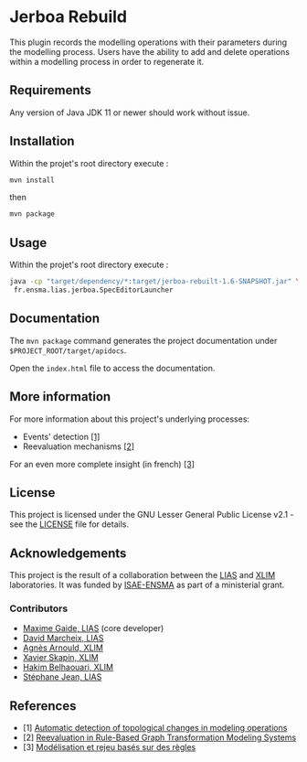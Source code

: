 # Jerboa Rebuild

This plugin records the modelling operations with their parameters during the
modelling process.
Users have the ability to add and delete operations within a
modelling process in order to regenerate it.

## Requirements

Any version of Java JDK 11 or newer should work without issue.

## Installation

Within the projet's root directory execute :

```sh 
mvn install
```

then

``` sh
mvn package
```

## Usage

Within the projet's root directory execute :
``` sh
java -cp "target/dependency/*:target/jerboa-rebuilt-1.6-SNAPSHOT.jar" \
 fr.ensma.lias.jerboa.SpecEditorLauncher
```

## Documentation

The `mvn package` command generates the project documentation under `$PROJECT_ROOT/target/apidocs`.

Open the `index.html` file to access the documentation.

## More information

For more information about this project's underlying processes:
- Events' detection [\[1\]](https://hal.science/hal-04228069)
- Reevaluation mechanisms [\[2\]](https://hal.science/hal-04607231)

For an even more complete insight (in french) [\[3\]](https://hal.science/tel-04886518v1)

## License

This project is licensed under the GNU Lesser General Public License v2.1 - see
the [LICENSE](./LICENSE) file for details.

## Acknowledgements

This project is the result of a collaboration between the
[LIAS](https://www.lias-lab.fr) and [XLIM](https://www.xlim.fr) laboratories.
It was funded by [ISAE-ENSMA](https://www.ensma.fr/) as part of a ministerial grant.

### Contributors

- [Maxime Gaide, LIAS](https://www.lias-lab.fr/members/maximegaide/) (core developer)
- [David Marcheix, LIAS](https://www.lias-lab.fr/members/davidmarcheix/)
- [Agnès Arnould, XLIM](https://xlim-sic.labo.univ-poitiers.fr/arnould/)
- [Xavier Skapin, XLIM](https://xlim-sic.labo.univ-poitiers.fr/skapin/)
- [Hakim Belhaouari, XLIM](https://xlim-sic.labo.univ-poitiers.fr/hbelhaou/)
- [Stéphane Jean, LIAS](https://www.lias-lab.fr/members/stephanejean/)

## References
- [1] [Automatic detection of topological changes in modeling operations](https://hal.science/hal-04228069)
- [2] [Reevaluation in Rule-Based Graph Transformation Modeling Systems](https://hal.science/hal-04607231)
- [3] [Modélisation et rejeu basés sur des règles](https://hal.science/tel-04886518v1)
